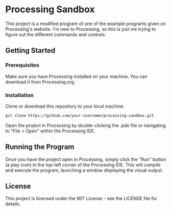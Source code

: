 # Processing Sandbox
This project is a modified program of one of the example programs given on Processing's website. I'm new to Processing, so this is just me trying to figure out the different commands and controls.

## Getting Started

### Prerequisites
Make sure you have Processing installed on your machine. You can download it from Processing.org.

### Installation
Clone or download this repository to your local machine.
```bash
git clone https://github.com/your-username/processing-sandbox.git
```

Open the project in Processing by double-clicking the .pde file or navigating to "File > Open" within the Processing IDE.

## Running the Program

Once you have the project open in Processing, simply click the "Run" button (a play icon) in the top-left corner of the Processing IDE. This will compile and execute the program, launching a window displaying the visual output.

<!-- ## Project Overview
*** TODO

## Acknowledgements

-->
## License
This project is licensed under the MIT License - see the LICENSE file for details.
